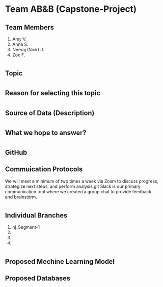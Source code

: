 # Team AB&B (Capstone-Project)

## Team Members
1. Amy V.
1. Anna S.
1. Neeraj (Nick) J.
1. Zoe F.

#
## Topic

#
## Reason for selecting this topic

#
## Source of Data (Description)

#
## What we hope to answer?

#
## GitHub
## Commuication Protocols
We will meet a minimum of two times a week via Zoom to discuss progress, strategize next steps, and perform analysis.git Slack is our primary communication tool where we created a group chat to provide feedback and brainstorm.

#
## Individual Branches
1. nj_Segment-1
1.
1.
1.


#
## Proposed Mechine Learning Model


## Proposed Databases


